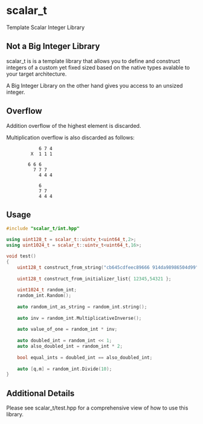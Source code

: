 # scalar_t
Template Scalar Integer Library

## Not a Big Integer Library

scalar_t is is a template library that allows you to define and construct integers of a custom yet fixed sized based on the native types avalable to your target architecture. 

A Big Integer Library on the other hand gives you access to an unsized integer.

## Overflow

Addition overflow of the highest element is discarded.

Multiplication overflow is also discarded as follows:


			    6 7 4
			 X  1 1 1

			6 6 6
			  7 7 7
			    4 4 4

			    6
			    7 7
			    4 4 4
			  
## Usage

```C++
#include "scalar_t/int.hpp"

using uint128_t = scalar_t::uintv_t<uint64_t,2>;
using uint1024_t = scalar_t::uintv_t<uint64_t,16>;

void test()
{
	uint128_t construct_from_string("cb645cdfeec89666 914da98986504d99");
	
	uint128_t construct_from_initializer_list{ 12345,54321 };
	
	uint1024_t random_int;
	random_int.Random();
	
	auto random_int_as_string = random_int.string();
	
	auto inv = random_int.MultiplicativeInverse();
	
	auto value_of_one = random_int * inv;
	
	auto doubled_int = random_int << 1;
	auto also_doubled_int = random_int * 2;
	
	bool equal_ints = doubled_int == also_doubled_int;
	
	auto [q,m] = random_int.Divide(10);
}

```

## Additional Details

Please see scalar_t/test.hpp for a comprehensive view of how to use this library.
